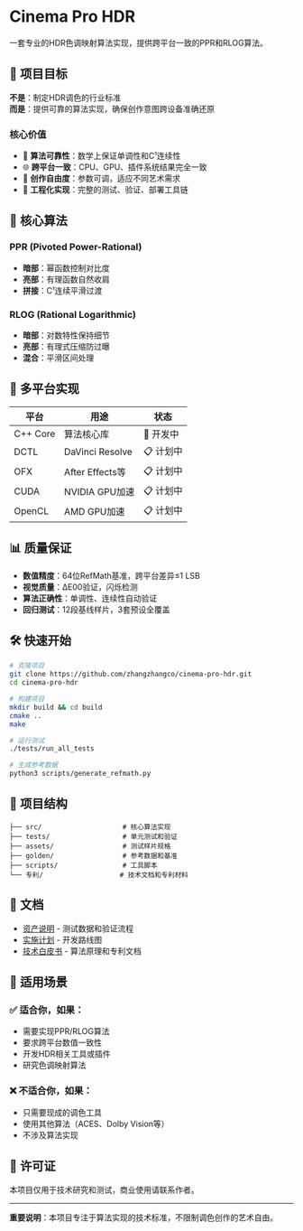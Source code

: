 # Cinema Pro HDR

一套专业的HDR色调映射算法实现，提供跨平台一致的PPR和RLOG算法。

## 🎯 项目目标

**不是**：制定HDR调色的行业标准  
**而是**：提供可靠的算法实现，确保创作意图跨设备准确还原

### 核心价值
- 🔬 **算法可靠性**：数学上保证单调性和C¹连续性
- 🌐 **跨平台一致**：CPU、GPU、插件系统结果完全一致  
- 🎨 **创作自由度**：参数可调，适应不同艺术需求
- 📐 **工程化实现**：完整的测试、验证、部署工具链

## 🧮 核心算法

### PPR (Pivoted Power-Rational)
- **暗部**：幂函数控制对比度
- **亮部**：有理函数自然收肩
- **拼接**：C¹连续平滑过渡

### RLOG (Rational Logarithmic)  
- **暗部**：对数特性保持细节
- **亮部**：有理式压缩防过曝
- **混合**：平滑区间处理

## 🚀 多平台实现

| 平台 | 用途 | 状态 |
|------|------|------|
| C++ Core | 算法核心库 | 🚧 开发中 |
| DCTL | DaVinci Resolve | 📋 计划中 |
| OFX | After Effects等 | 📋 计划中 |
| CUDA | NVIDIA GPU加速 | 📋 计划中 |
| OpenCL | AMD GPU加速 | 📋 计划中 |

## 📊 质量保证

- **数值精度**：64位RefMath基准，跨平台差异≤1 LSB
- **视觉质量**：ΔE00验证，闪烁检测
- **算法正确性**：单调性、连续性自动验证
- **回归测试**：12段基线样片，3套预设全覆盖

## 🛠️ 快速开始

```bash
# 克隆项目
git clone https://github.com/zhangzhangco/cinema-pro-hdr.git
cd cinema-pro-hdr

# 构建项目
mkdir build && cd build
cmake ..
make

# 运行测试
./tests/run_all_tests

# 生成参考数据
python3 scripts/generate_refmath.py
```

## 📁 项目结构

```
├── src/                    # 核心算法实现
├── tests/                  # 单元测试和验证
├── assets/                 # 测试样片规格
├── golden/                 # 参考数据和基准
├── scripts/                # 工具脚本
└── 专利/                   # 技术文档和专利材料
```

## 📖 文档

- [资产说明](README_assets.md) - 测试数据和验证流程
- [实施计划](.kiro/specs/cinema-pro-hdr/tasks.md) - 开发路线图
- [技术白皮书](专利/) - 算法原理和专利文档

## 🤝 适用场景

### ✅ 适合你，如果：
- 需要实现PPR/RLOG算法
- 要求跨平台数值一致性
- 开发HDR相关工具或插件
- 研究色调映射算法

### ❌ 不适合你，如果：
- 只需要现成的调色工具
- 使用其他算法（ACES、Dolby Vision等）
- 不涉及算法实现

## 📄 许可证

本项目仅用于技术研究和测试，商业使用请联系作者。

---

**重要说明**：本项目专注于算法实现的技术标准，不限制调色创作的艺术自由。
